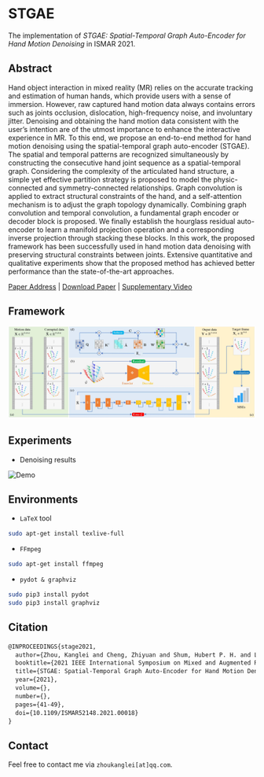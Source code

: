 # STGAE

The implementation of *STGAE: Spatial-Temporal Graph Auto-Encoder for Hand Motion Denoising* in ISMAR 2021.

## Abstract

Hand object interaction in mixed reality (MR) relies on the accurate tracking and estimation of human hands, which provide users with a sense of immersion. However, raw captured hand motion data always contains errors such as joints occlusion, dislocation, high-frequency noise, and involuntary jitter. Denoising and obtaining the hand motion data consistent with the user’s intention are of the utmost importance to enhance the interactive experience in MR. To this end, we propose an end-to-end method for hand motion denoising using the spatial-temporal graph auto-encoder (STGAE). The spatial and temporal patterns are recognized simultaneously by constructing the consecutive hand joint sequence as a spatial-temporal graph. Considering the complexity of the articulated hand structure, a simple yet effective partition strategy is proposed to model the physic-connected and symmetry-connected relationships. Graph convolution is applied to extract structural constraints of the hand, and a self-attention mechanism is to adjust the graph topology dynamically. Combining graph convolution and temporal convolution, a fundamental graph encoder or decoder block is proposed. We finally establish the hourglass residual auto-encoder to learn a manifold projection operation and a corresponding inverse projection through stacking these blocks. In this work, the proposed framework has been successfully used in hand motion data denoising with preserving structural constraints between joints. Extensive quantitative and qualitative experiments show that the proposed method has achieved better performance than the state-of-the-art approaches.

[Paper Address](https://ieeexplore.ieee.org/document/9583812) | [Download Paper](http://dro.dur.ac.uk/33610/1/33610.pdf?DDD4+DDC116+vbdv77) | [Supplementary Video](https://www.bilibili.com/video/BV1Pb4y1r7NV?spm_id_from=333.999.0.0)

## Framework

![Framework](./imgs/framework.jpg)

## Experiments

- Denoising results

![Demo](https://cdn.jsdelivr.net/gh/ZhouKanglei/jidianxia/2021-4-22/1619059824391-9-tremor_result.gif)

## Environments

- `LaTeX` tool

```bash
sudo apt-get install texlive-full
```

- `FFmpeg`

```bash
sudo apt-get install ffmpeg
```

- `pydot & graphviz`
```bash
sudo pip3 install pydot
sudo pip3 install graphviz
```

## Citation

```latex
@INPROCEEDINGS{stage2021,
  author={Zhou, Kanglei and Cheng, Zhiyuan and Shum, Hubert P. H. and Li, Frederick W. B. and Liang, Xiaohui},
  booktitle={2021 IEEE International Symposium on Mixed and Augmented Reality (ISMAR)}, 
  title={STGAE: Spatial-Temporal Graph Auto-Encoder for Hand Motion Denoising}, 
  year={2021},
  volume={},
  number={},
  pages={41-49},
  doi={10.1109/ISMAR52148.2021.00018}
}
```

## Contact

Feel free to contact me via `zhoukanglei[at]qq.com`.